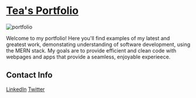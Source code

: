# [Tea's Portfolio](https://teamelendez.netlify.app/)

![portfolio](https://user-images.githubusercontent.com/55459419/169403950-f880c4e1-bfc5-4647-b870-c661b7eccbad.gif)

Welcome to my portfolio! Here you'll find examples of my latest and greatest work, demonstating understanding of software development, using the MERN stack. My goals are to provide efficient and clean code with webpages and apps that provide a seamless, enjoyable experieece.

## Contact Info
[LinkedIn](https://www.linkedin.com/in/teresamelendez/)
[Twitter](https://twitter.com/CtrlAltTea)
